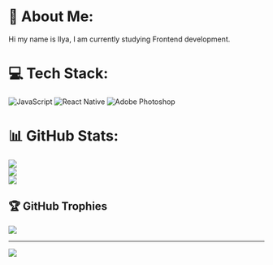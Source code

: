 # 💫 About Me:
Hi my name is Ilya, I am currently studying Frontend development.


# 💻 Tech Stack:
![JavaScript](https://img.shields.io/badge/javascript-%23323330.svg?style=for-the-badge&logo=javascript&logoColor=%23F7DF1E) ![React Native](https://img.shields.io/badge/react_native-%2320232a.svg?style=for-the-badge&logo=react&logoColor=%2361DAFB) ![Adobe Photoshop](https://img.shields.io/badge/adobephotoshop-%2331A8FF.svg?style=for-the-badge&logo=adobephotoshop&logoColor=white)
# 📊 GitHub Stats:
![](https://github-readme-stats.vercel.app/api?username=IliamInv&theme=dark&hide_border=true&include_all_commits=false&count_private=false)<br/>
![](https://github-readme-streak-stats.herokuapp.com/?user=IliamInv&theme=dark&hide_border=true)<br/>
![](https://github-readme-stats.vercel.app/api/top-langs/?username=IliamInv&theme=dark&hide_border=true&include_all_commits=false&count_private=false&layout=compact)

## 🏆 GitHub Trophies
![](https://github-profile-trophy.vercel.app/?username=IliamInv&theme=tokyonight&no-frame=false&no-bg=false&margin-w=4)

---
[![](https://visitcount.itsvg.in/api?id=IliamInv&icon=8&color=0)](https://visitcount.itsvg.in)

<!-- Proudly created with GPRM ( https://gprm.itsvg.in ) -->
